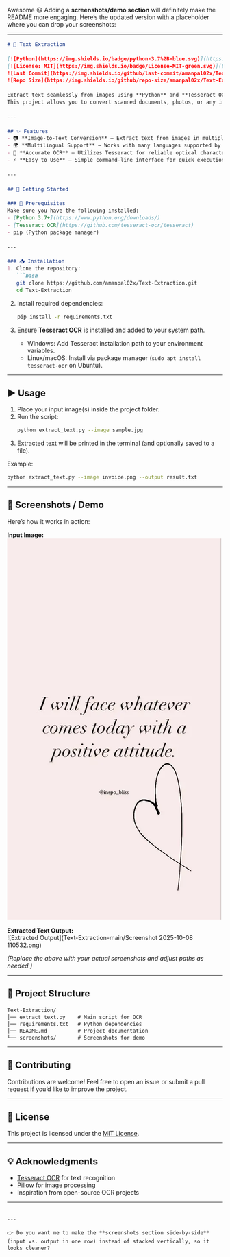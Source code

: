 Awesome 😃 Adding a **screenshots/demo section** will definitely make the README more engaging. Here’s the updated version with a placeholder where you can drop your screenshots:  

---

```markdown
# 📝 Text Extraction

[![Python](https://img.shields.io/badge/python-3.7%2B-blue.svg)](https://www.python.org/downloads/)  
[![License: MIT](https://img.shields.io/badge/License-MIT-green.svg)](LICENSE)  
![Last Commit](https://img.shields.io/github/last-commit/amanpal02x/Text-Extraction?color=orange)  
![Repo Size](https://img.shields.io/github/repo-size/amanpal02x/Text-Extraction)  

Extract text seamlessly from images using **Python** and **Tesseract OCR**!  
This project allows you to convert scanned documents, photos, or any image containing text into **machine-readable text**, making it easier to process, search, and analyze.  

---

## ✨ Features
- 📷 **Image-to-Text Conversion** – Extract text from images in multiple formats (JPG, PNG, etc.)  
- 🌍 **Multilingual Support** – Works with many languages supported by Tesseract  
- 🎯 **Accurate OCR** – Utilizes Tesseract for reliable optical character recognition  
- ⚡ **Easy to Use** – Simple command-line interface for quick execution  

---

## 🚀 Getting Started

### 🔧 Prerequisites
Make sure you have the following installed:
- [Python 3.7+](https://www.python.org/downloads/)
- [Tesseract OCR](https://github.com/tesseract-ocr/tesseract)  
- pip (Python package manager)

---

### 📥 Installation
1. Clone the repository:
   ```bash
   git clone https://github.com/amanpal02x/Text-Extraction.git
   cd Text-Extraction
   ```

2. Install required dependencies:
   ```bash
   pip install -r requirements.txt
   ```

3. Ensure **Tesseract OCR** is installed and added to your system path.  
   - Windows: Add Tesseract installation path to your environment variables.  
   - Linux/macOS: Install via package manager (`sudo apt install tesseract-ocr` on Ubuntu).  

---

## ▶️ Usage

1. Place your input image(s) inside the project folder.  
2. Run the script:
   ```bash
   python extract_text.py --image sample.jpg
   ```
3. Extracted text will be printed in the terminal (and optionally saved to a file).  

Example:
```bash
python extract_text.py --image invoice.png --output result.txt
```

---

## 📸 Screenshots / Demo

Here’s how it works in action:  

**Input Image:**  
![Sample Input](Text-Extraction-main/Images/f4fe6fdeb3d5d0328b3e537977650135.webp)  

**Extracted Text Output:**  
![Extracted Output](Text-Extraction-main/Screenshot 2025-10-08 110532.png)  

*(Replace the above with your actual screenshots and adjust paths as needed.)*  

---

## 📂 Project Structure
```
Text-Extraction/
│── extract_text.py    # Main script for OCR
│── requirements.txt   # Python dependencies
│── README.md          # Project documentation
└── screenshots/       # Screenshots for demo
```

---

## 🤝 Contributing
Contributions are welcome! Feel free to open an issue or submit a pull request if you’d like to improve the project.  

---

## 📜 License
This project is licensed under the [MIT License](LICENSE).  

---

## 💡 Acknowledgments
- [Tesseract OCR](https://github.com/tesseract-ocr/tesseract) for text recognition  
- [Pillow](https://python-pillow.org/) for image processing  
- Inspiration from open-source OCR projects  

---
```

---

👉 Do you want me to make the **screenshots section side-by-side** (input vs. output in one row) instead of stacked vertically, so it looks cleaner?
